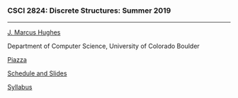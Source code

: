 ### CSCI 2824: Discrete Structures: Summer 2019
***

[J. Marcus Hughes](https://www.jmbhughes.com/)

Department of Computer Science, University of Colorado Boulder 

[Piazza](https://piazza.com/colorado/summer2019/csci2824/home)

[Schedule and Slides](https://github.com/jmbhughes/CSCI2824-Discrete-Structures/blob/master/resources/schedule.md)

[Syllabus](https://github.com/jmbhughes/CSCI2824-Discrete-Structures/blob/master/resources/syllabus.md)
